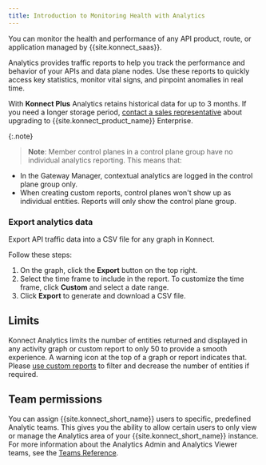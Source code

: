 ```yaml
---
title: Introduction to Monitoring Health with Analytics
---
```



You can monitor the health and performance of any API product, route, or application managed by {{site.konnect_saas}}.

Analytics provides traffic reports to help you track the performance and
behavior of your APIs and data plane nodes. Use these reports to quickly access key
statistics, monitor vital signs, and pinpoint anomalies in real time.

With **Konnect Plus** Analytics retains historical data for up to 3 months. If you need a longer storage period, [contact a sales representative](https://konghq.com/contact-sales) about upgrading to {{site.konnect_product_name}} Enterprise.


{:.note}
> **Note**:
Member control planes in a control plane group have no individual analytics reporting. This means that:
* In the Gateway Manager, contextual analytics are logged in the control plane group only.
* When creating custom reports, control planes won't show up as individual entities. 
Reports will only show the control plane group.




### Export analytics data

Export API traffic data into a CSV file for any graph in Konnect.

Follow these steps: 

1. On the graph, click the **Export** button on the top right.
1. Select the time frame to include in the report. To customize the time frame,
click **Custom** and select a date range.
1. Click **Export** to generate and download a CSV file.

## Limits

Konnect Analytics limits the number of entities returned and displayed in any activity graph or custom report to only 50 to provide a smooth experience. A warning icon at the top of a graph or report indicates that. Please [use custom reports](/konnect/analytics/generate-reports/) to filter and decrease the number of entities if required.  

## Team permissions

You can assign {{site.konnect_short_name}} users to specific, predefined Analytic teams. This gives you the ability to allow certain users to only view or manage the Analytics area of your {{site.konnect_short_name}} instance. For more information about the Analytics Admin and Analytics Viewer teams, see the [Teams Reference](/konnect/org-management/teams-and-roles/teams-reference/).
